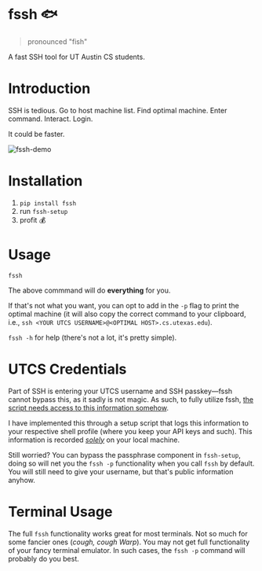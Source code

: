 # fssh 🐟

> pronounced "fish"

A fast SSH tool for UT Austin CS students.

# Introduction

SSH is tedious. Go to host machine list. Find optimal machine. Enter command. Interact. Login.

It could be faster.

![fssh-demo](https://github.com/migopp/fssh/assets/128272843/7f4c80c1-f871-438b-b1ee-99a1108de418)

# Installation

1. `pip install fssh`
2. run `fssh-setup`
3. profit 💰

# Usage

```
fssh
```

The above commmand will do __everything__ for you.

If that's not what you want, you can opt to add in the `-p` flag to print the optimal machine (it will also copy the correct command to your clipboard, i.e., `ssh <YOUR UTCS USERNAME>@<OPTIMAL HOST>.cs.utexas.edu`).

`fssh -h` for help (there's not a lot, it's pretty simple).

# UTCS Credentials

Part of SSH is entering your UTCS username and SSH passkey—fssh cannot bypass this, as it sadly is not magic. As such, to fully utilize fssh, [the script needs access to this information somehow](https://github.com/migopp/fssh/blob/main/src/fssh/__main__.py).

I have implemented this through a setup script that logs this information to your respective shell profile (where you keep your API keys and such). This information is recorded [_solely_](https://github.com/migopp/fssh/blob/main/src/fssh/setup.py) on your local machine.

Still worried? You can bypass the passphrase component in `fssh-setup`, doing so will net you the `fssh -p` functionality when you call `fssh` by default. You will still need to give your username, but that's public information anyhow.

# Terminal Usage

The full `fssh` functionality works great for most terminals. Not so much for some fancier ones (_cough, cough Warp_). You may not get full functionality of your fancy terminal emulator. In such cases, the `fssh -p` command will probably do you best.

